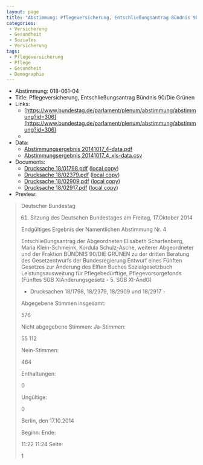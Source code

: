 ```yaml
---
layout: page
title: "Abstimmung: Pflegeversicherung, Entschließungsantrag Bündnis 90/Die Grünen"
categories:
 - Versicherung
 - Gesundheit
 - Soziales
 - Versicherung
tags:
 - Pflegeversicherung
 - Pflege
 - Gesundheit
 - Demographie
---
```


* Abstimmung: 018-061-04
* Title: Pflegeversicherung, Entschließungsantrag Bündnis 90/Die Grünen
* Links: 
    * [https://www.bundestag.de/parlament/plenum/abstimmung/abstimmung?id=306](https://www.bundestag.de/parlament/plenum/abstimmung/abstimmung?id=306)
    * 
* Data: 
    * [Abstimmungsergebnis 20141017_4-data.pdf](/res/abstimmungsliste/20141017_4-data.pdf)
    * [Abstimmungsergebnis 20141017_4_xls-data.csv](/res/abstimmungsliste/analyses/20141017_4_xls-data.csv)
* Documents: 
    * [Drucksache 18/01798.pdf](http://dip21.bundestag.de/dip21/btd/18/017/1801798.pdf) ([local copy](/res/abstimmungsdaten/018-061-04/1801798.pdf))
    * [Drucksache 18/02379.pdf](http://dip21.bundestag.de/dip21/btd/18/023/1802379.pdf) ([local copy](/res/abstimmungsdaten/018-061-04/1802379.pdf))
    * [Drucksache 18/02909.pdf](http://dip21.bundestag.de/dip21/btd/18/029/1802909.pdf) ([local copy](/res/abstimmungsdaten/018-061-04/1802909.pdf))
    * [Drucksache 18/02917.pdf](http://dip21.bundestag.de/dip21/btd/18/029/1802917.pdf) ([local copy](/res/abstimmungsdaten/018-061-04/1802917.pdf))
* Preview: 
> Deutscher Bundestag
> 
> 61. Sitzung des Deutschen Bundestages
> am Freitag, 17.Oktober 2014
> 
> Endgültiges Ergebnis der Namentlichen Abstimmung Nr. 4
> 
> Entschließungsantrag der Abgeordneten Elisabeth Scharfenberg, Maria Klein-Schmeink,
> Kordula Schulz-Asche, weiterer Abgeordneter und der Fraktion BÜNDNIS 90/DIE
> GRÜNEN
> zu der dritten Beratung des Gesetzentwurfs der Bundesregierung
> Entwurf eines Fünften Gesetzes zur Änderung des Elften Buches Sozialgesetzbuch Leistungsausweitung für Pflegebedürftige, Pflegevorsorgefonds (Fünftes SGB XIÄnderungsgesetz - 5. SGB XI-ÄndG)
> - Drucksachen 18/1798, 18/2379, 18/2909 und 18/2917 -
> 
> Abgegebene Stimmen insgesamt:
> 
> 576
> 
> Nicht abgegebene Stimmen:
> Ja-Stimmen:
> 
> 55
> 112
> 
> Nein-Stimmen:
> 
> 464
> 
> Enthaltungen:
> 
> 0
> 
> Ungültige:
> 
> 0
> 
> Berlin, den 17.10.2014
> 
> Beginn:
> Ende:
> 
> 11:22
> 11:24
> Seite:
> 
> 1
> 
> 
